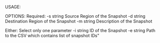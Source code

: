USAGE:

OPTIONS:
Required:
-s      string  Source Region of the Snapshot
-d      string  Destination Region of the Snapshot
-m      string  Description of the Snapshot
 
Either: Select only one parameter
-i      string  ID of the Snapshot
-e      string  Path to the CSV which contains list of snapshot IDs"
